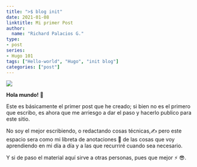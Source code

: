 ```yaml
---
title: ">$ blog init"
date: 2021-01-08
linktitle: Mi primer Post
author:
  name: "Richard Palacios G."
type:
- post
series:
- Hugo 101 
tags: ["Hello-world", "Hugo", "init blog"]
categories: ["post"]
---
```


![](https://i.imgur.com/gU58PAZ.png)

**Hola mundo!** 👋 

Este es básicamente el primer post que he creado; si bien no es el primero que escribo, es ahora que me arriesgo a dar el paso y hacerlo publico para este sitio.

No soy el mejor escribiendo, o redactando cosas técnicas,✍ pero este espacio sera como mi libreta de anotaciones 📓 de las cosas que voy aprendiendo en mi día a día y a las que recurriré cuando sea necesario. 

Y si de paso el material aquí sirve a otras personas, pues que mejor ⚡ 😎.

